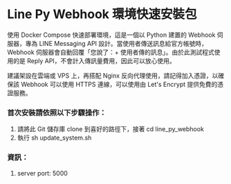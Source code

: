 # Line Py Webhook 環境快速安裝包

使用 Docker Compose 快速部署環境，這是一個以 Python 建置的 Webhook 伺服器，專為 LINE Messaging API 設計。當使用者傳送訊息給官方帳號時，Webhook 伺服器會自動回覆「您說了：+ 使用者傳的訊息」。由於此測試程式使用的是 Reply API，不會計入傳訊量費用，因此可以放心使用。

建議架設在雲端或 VPS 上，再搭配 Nginx 反向代理使用，請記得加入憑證，以確保該 Webhook 可以使用 HTTPS 連線，可以使用由 Let's Encrypt 提供免費的憑證服務。

### 首次安裝請依照以下步驟操作：

1. 請將此 Git 儲存庫 clone 到喜好的路徑下，接著 cd line_py_webhook
2. 執行 sh update_system.sh

### 資訊：

1. server port: 5000
